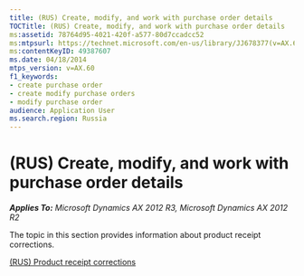 ```yaml
---
title: (RUS) Create, modify, and work with purchase order details
TOCTitle: (RUS) Create, modify, and work with purchase order details
ms:assetid: 78764d95-4021-420f-a577-80d7ccadcc52
ms:mtpsurl: https://technet.microsoft.com/en-us/library/JJ678377(v=AX.60)
ms:contentKeyID: 49387607
ms.date: 04/18/2014
mtps_version: v=AX.60
f1_keywords:
- create purchase order
- create modify purchase orders
- modify purchase order
audience: Application User
ms.search.region: Russia
---
```


# (RUS) Create, modify, and work with purchase order details 


_**Applies To:** Microsoft Dynamics AX 2012 R3, Microsoft Dynamics AX 2012 R2_

The topic in this section provides information about product receipt corrections.

[(RUS) Product receipt corrections](rus-product-receipt-corrections.md)

  


